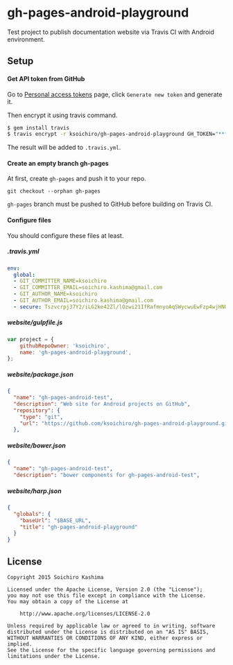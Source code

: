 # gh-pages-android-playground

Test project to publish documentation website via Travis CI with Android  environment.

## Setup

#### Get API token from GitHub

Go to [Personal access tokens](https://github.com/settings/tokens) page,
click `Generate new token` and generate it.

Then encrypt it using travis command.

```sh
$ gem install travis
$ travis encrypt -r ksoichiro/gh-pages-android-playground GH_TOKEN="****************************************" --add
```

The result will be added to `.travis.yml`.

#### Create an empty branch gh-pages

At first, create `gh-pages` and push it to your repo.

```
git checkout --orphan gh-pages
```

`gh-pages` branch must be pushed to GitHub before building on Travis CI.

#### Configure files

You should configure these files at least.

##### .travis.yml

```yaml
env:
  global:
  - GIT_COMMITTER_NAME=ksoichiro
  - GIT_COMMITTER_EMAIL=soichiro.kashima@gmail.com
  - GIT_AUTHOR_NAME=ksoichiro
  - GIT_AUTHOR_EMAIL=soichiro.kashima@gmail.com
  - secure: Tszvcrpj37Y2/iLG2ke42Zl/lOzwi21IfRafmnyoAqSWycwuEwFzp4wjHNUZEEVVdiAU5my2CfVhcPakF3bdcFt9Dg1lUP8SSuMgrUurGD95wfJ2ORNU1B+3GElKItO8yKjG1eruDNzgOCwX1VocSnCXZbHeg3p1mhE5UEIht+w=
```

##### website/gulpfile.js

```javascript
var project = {
    githubRepoOwner: 'ksoichiro',
    name: 'gh-pages-android-playground',
};
```

##### website/package.json

```json
{
  "name": "gh-pages-android-test",
  "description": "Web site for Android projects on GitHub",
  "repository": {
    "type": "git",
    "url": "https://github.com/ksoichiro/gh-pages-android-playground.git"
  },
```

##### website/bower.json

```json
{
  "name": "gh-pages-android-test",
  "description": "bower components for gh-pages-android-test",
```

##### website/harp.json

```json
{
  "globals": {
    "baseUrl": "$BASE_URL",
    "title": "gh-pages-android-playground"
  }
}
```

## License

    Copyright 2015 Soichiro Kashima

    Licensed under the Apache License, Version 2.0 (the "License");
    you may not use this file except in compliance with the License.
    You may obtain a copy of the License at

        http://www.apache.org/licenses/LICENSE-2.0

    Unless required by applicable law or agreed to in writing, software
    distributed under the License is distributed on an "AS IS" BASIS,
    WITHOUT WARRANTIES OR CONDITIONS OF ANY KIND, either express or implied.
    See the License for the specific language governing permissions and
    limitations under the License.
